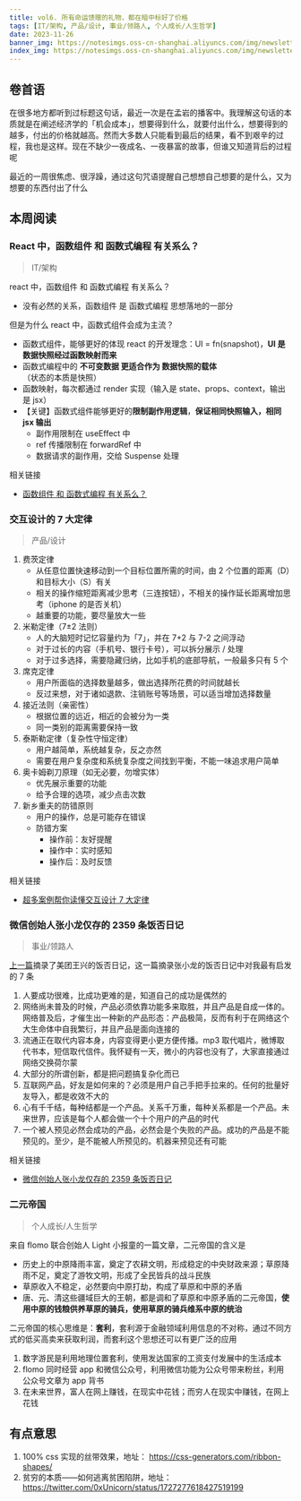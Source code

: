 ```yaml
---
title: vol6. 所有命运馈赠的礼物，都在暗中标好了价格
tags: [IT/架构, 产品/设计, 事业/领路人, 个人成长/人生哲学]
date: 2023-11-26
banner_img: https://notesimgs.oss-cn-shanghai.aliyuncs.com/img/newsletter-vol6.jpg
index_img: https://notesimgs.oss-cn-shanghai.aliyuncs.com/img/newsletter-vol6.jpg
---
```


## 卷首语

在很多地方都听到过标题这句话，最近一次是在孟岩的播客中。我理解这句话的本质就是在阐述经济学的「机会成本」，想要得到什么，就要付出什么，想要得到的越多，付出的价格就越高。然而大多数人只能看到最后的结果，看不到艰辛的过程，我也是这样。现在不缺少一夜成名、一夜暴富的故事，但谁又知道背后的过程呢

最近的一周很焦虑、很浮躁，通过这句咒语提醒自己想想自己想要的是什么，又为想要的东西付出了什么

## 本周阅读

### React 中，函数组件 和 函数式编程 有关系么？

> IT/架构

react 中，函数组件 和 函数式编程 有关系么？

- 没有必然的关系，函数组件 是 函数式编程 思想落地的一部分

但是为什么 react 中，函数式组件会成为主流？

- 函数式组件，能够更好的体现 react 的开发理念：UI = fn(snapshot)，**UI 是数据快照经过函数映射而来**
- 函数式编程中的 **不可变数据 更适合作为 数据快照的载体**（状态的本质是快照）
- 函数映射，每次都通过 render 实现（输入是 state、props、context，输出是 jsx）
- 【关键】函数式组件能够更好的**限制副作用逻辑**，**保证相同快照输入，相同 jsx 输出**
  - 副作用限制在 useEffect 中
  - ref 传播限制在 forwardRef 中
  - 数据请求的副作用，交给 Suspense 处理

相关链接

- [函数组件 和 函数式编程 有关系么？](https://juejin.cn/post/7303546495777275913)

### 交互设计的 7 大定律

> 产品/设计

1. 费茨定律
   - 从任意位置快速移动到一个目标位置所需的时间，由 2 个位置的距离（D）和目标大小（S）有关
   - 相关的操作缩短距离减少思考（三连按钮），不相关的操作延长距离增加思考（iphone 的是否关机）
   - 越重要的功能，要尽量放大一些
2. 米勒定律（7±2 法则）
   - 人的大脑短时记忆容量约为「7」，并在 7+2 与 7-2 之间浮动
   - 对于过长的内容（手机号、银行卡号），可以拆分展示 / 处理
   - 对于过多选择，需要隐藏归纳，比如手机的底部导航，一般最多只有 5 个
3. 席克定律
   - 用户所面临的选择数量越多，做出选择所花费的时间就越长
   - 反过来想，对于诸如退款、注销账号等场景，可以适当增加选择数量
4. 接近法则（亲密性）
   - 根据位置的远近，相近的会被分为一类
   - 同一类别的距离需要保持一致
5. 泰斯勒定律（复杂性守恒定律）
   - 用户越简单，系统越复杂，反之亦然
   - 需要在用户复杂度和系统复杂度之间找到平衡，不能一味追求用户简单
6. 奥卡姆剃刀原理（如无必要，勿增实体）
   - 优先展示重要的功能
   - 给予合理的选项，减少点击次数
7. 新乡重夫的防错原则
   - 用户的操作，总是可能存在错误
   - 防错方案
     - 操作前：友好提醒
     - 操作中：实时感知
     - 操作后：及时反馈

相关链接

- [超多案例帮你读懂交互设计 7 大定律](https://www.uisdc.com/7-interactive-design-law)

### 微信创始人张小龙仅存的 2359 条饭否日记

> 事业/领路人

[上一篇](https://weekly.wujieli.top/2023/11/19/vol5.%E9%9D%A2%E5%90%91%E7%BB%93%E6%9E%9C%E8%80%8C%E4%B8%8D%E6%98%AF%E8%BF%87%E7%A8%8B/#%E7%8E%8B%E5%85%B4%E5%9C%A8%E9%A5%AD%E5%90%A6%E7%9A%84%E5%8D%81%E5%87%A0%E4%B8%87%E6%9D%A1%E8%A7%82%E7%82%B9)摘录了美团王兴的饭否日记，这一篇摘录张小龙的饭否日记中对我最有启发的 7 条

1. 人要成功很难，比成功更难的是，知道自己的成功是偶然的
2. 网络尚未普及的时候，产品必须依靠功能多来取胜，并且产品是自成一体的。网络普及后，才催生出一种新的产品形态：产品极简，反而有利于在网络这个大生命体中自我繁衍，并且产品是面向连接的
3. 流通正在取代内容本身，内容变得更小更方便传播。mp3 取代唱片，微博取代书本，短信取代信件。我怀疑有一天，微小的内容也没有了，大家直接通过网络交换荷尔蒙
4. 大部分的所谓创新，都是把问题搞复杂化而已
5. 互联网产品，好友是如何来的？必须是用户自己手把手拉来的。任何的批量好友导入，都是收效不大的
6. 心有千千结，每种结都是一个产品。关系千万重，每种关系都是一个产品。未来世界，应该是每个人都会做一个十个用户的产品的时代
7. 一个被人预见必然会成功的产品，必然会是个失败的产品。成功的产品是不能预见的。至少，是不能被人所预见的。机器来预见还有可能

相关链接

- [微信创始人张小龙仅存的 2359 条饭否日记](https://twitter.com/punk2898/status/1712732392513998853)

### 二元帝国

> 个人成长/人生哲学

来自 flomo 联合创始人 Light 小报童的一篇文章，二元帝国的含义是

- 历史上的中原降雨丰富，奠定了农耕文明，形成稳定的中央财政来源；草原降雨不足，奠定了游牧文明，形成了全民皆兵的战斗民族
- 草原收入不稳定，必然要向中原打劫，构成了草原和中原的矛盾
- 唐、元、清这些疆域巨大的王朝，都是调和了草原和中原矛盾的二元帝国，**使用中原的钱粮供养草原的骑兵，使用草原的骑兵维系中原的统治**

二元帝国的核心思维是：**套利**，套利源于金融领域利用信息的不对称，通过不同方式的低买高卖来获取利润，而套利这个思想还可以有更广泛的应用

1. 数字游民是利用地理位置套利，使用发达国家的工资支付发展中的生活成本
2. flomo 同时经营 app 和微信公众号，利用微信功能为公众号带来粉丝，利用公众号文章为 app 背书
3. 在未来世界，富人在网上赚钱，在现实中花钱；而穷人在现实中赚钱，在网上花钱

## 有点意思

1. 100% css 实现的丝带效果，地址： https://css-generators.com/ribbon-shapes/
2. 贫穷的本质——如何逃离贫困陷阱，地址： https://twitter.com/0xUnicorn/status/1727277618427519199
